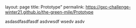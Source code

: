 layout: page
title: Prototype"
permalink:  https://gxc-challenge-winter21.github.io/the-green-mile/Prototype

asdasdfasdfasdf asdvwsdf wsedv asdv
